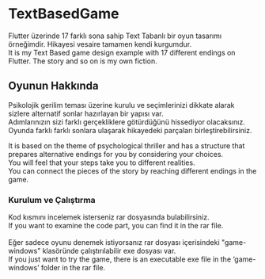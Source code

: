 # TextBasedGame
Flutter üzerinde 17 farklı sona sahip Text Tabanlı bir oyun tasarımı örneğimdir. Hikayesi vesaire tamamen kendi kurgumdur.<br>
It is my Text Based game design example with 17 different endings on Flutter. The story and so on is my own fiction. 

## Oyunun Hakkında 
Psikolojik gerilim teması üzerine kurulu ve seçimlerinizi dikkate alarak sizlere alternatif sonlar hazırlayan bir yapısı var.<br>
Adımlarınızın sizi farklı gerçekliklere götürdüğünü hissediyor olacaksınız. <br>
Oyunda farklı farklı sonlara ulaşarak hikayedeki parçaları birleştirebilirsiniz.<br>

It is based on the theme of psychological thriller and has a structure that prepares alternative endings for you by considering your choices.<br>
You will feel that your steps take you to different realities. <br>
You can connect the pieces of the story by reaching different endings in the game.

### Kurulum ve Çalıştırma
Kod kısmını incelemek isterseniz rar dosyasında bulabilirsiniz.<br>
If you want to examine the code part, you can find it in the rar file.<br><br>
Eğer sadece oyunu denemek istiyorsanız rar dosyası içerisindeki "game-windows" klasöründe çalıştırılabilir exe dosyası var.<br>
If you just want to try the game, there is an executable exe file in the ‘game-windows’ folder in the rar file.


